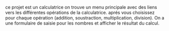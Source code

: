 ce projet est un calculatrice on trouve un menu principale avec des liens vers les différentes opérations de la calculatrice.
aprés vous choisissez pour chaque opération (addition, soustraction, multiplication, division).
On a une formulaire de saisie  pour les nombres et afficher le résultat du calcul.
